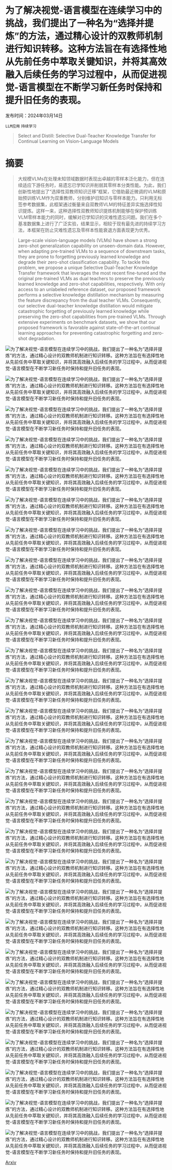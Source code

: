 # 为了解决视觉-语言模型在连续学习中的挑战，我们提出了一种名为“选择并提炼”的方法，通过精心设计的双教师机制进行知识转移。这种方法旨在有选择性地从先前任务中萃取关键知识，并将其高效融入后续任务的学习过程中，从而促进视觉-语言模型在不断学习新任务时保持和提升旧任务的表现。

发布时间：2024年03月14日

`LLM应用` `持续学习`

> Select and Distill: Selective Dual-Teacher Knowledge Transfer for Continual Learning on Vision-Language Models

# 摘要

> 大规模VLMs在处理未知领域数据时表现出卓越的零样本泛化能力，但在连续适应下游任务时，易遗忘已学知识并削弱其零样本分类性能。为此，我们创新性地提出了“选择性双教师知识迁移”框架，它借助最近微调的VLM和原始预训练VLM作为双重教师，分别维护旧知识与零样本能力。只利用无标签参考数据集，此框架通过衡量来自双教师VLM的特征差异实施选择性知识提炼。这样一来，这种选择性双教师知识提炼机制能够在保护预训练VLM零样本能力的同时，缓解对已学知识的灾难性遗忘问题。我们在多个基准数据集上进行了广泛实验，结果显示，相较于现有最先进的持续学习方法，本框架在防止灾难性遗忘及零样本性能衰退方面表现更为优秀。

> Large-scale vision-language models (VLMs) have shown a strong zero-shot generalization capability on unseen-domain data. However, when adapting pre-trained VLMs to a sequence of downstream tasks, they are prone to forgetting previously learned knowledge and degrade their zero-shot classification capability. To tackle this problem, we propose a unique Selective Dual-Teacher Knowledge Transfer framework that leverages the most recent fine-tuned and the original pre-trained VLMs as dual teachers to preserve the previously learned knowledge and zero-shot capabilities, respectively. With only access to an unlabeled reference dataset, our proposed framework performs a selective knowledge distillation mechanism by measuring the feature discrepancy from the dual teacher VLMs. Consequently, our selective dual-teacher knowledge distillation would mitigate catastrophic forgetting of previously learned knowledge while preserving the zero-shot capabilities from pre-trained VLMs. Through extensive experiments on benchmark datasets, we show that our proposed framework is favorable against state-of-the-art continual learning approaches for preventing catastrophic forgetting and zero-shot degradation.

![为了解决视觉-语言模型在连续学习中的挑战，我们提出了一种名为“选择并提炼”的方法，通过精心设计的双教师机制进行知识转移。这种方法旨在有选择性地从先前任务中萃取关键知识，并将其高效融入后续任务的学习过程中，从而促进视觉-语言模型在不断学习新任务时保持和提升旧任务的表现。](../../../paper_images/2403.09296/x1.png)

![为了解决视觉-语言模型在连续学习中的挑战，我们提出了一种名为“选择并提炼”的方法，通过精心设计的双教师机制进行知识转移。这种方法旨在有选择性地从先前任务中萃取关键知识，并将其高效融入后续任务的学习过程中，从而促进视觉-语言模型在不断学习新任务时保持和提升旧任务的表现。](../../../paper_images/2403.09296/x2.png)

![为了解决视觉-语言模型在连续学习中的挑战，我们提出了一种名为“选择并提炼”的方法，通过精心设计的双教师机制进行知识转移。这种方法旨在有选择性地从先前任务中萃取关键知识，并将其高效融入后续任务的学习过程中，从而促进视觉-语言模型在不断学习新任务时保持和提升旧任务的表现。](../../../paper_images/2403.09296/x3.png)

![为了解决视觉-语言模型在连续学习中的挑战，我们提出了一种名为“选择并提炼”的方法，通过精心设计的双教师机制进行知识转移。这种方法旨在有选择性地从先前任务中萃取关键知识，并将其高效融入后续任务的学习过程中，从而促进视觉-语言模型在不断学习新任务时保持和提升旧任务的表现。](../../../paper_images/2403.09296/x4.png)

![为了解决视觉-语言模型在连续学习中的挑战，我们提出了一种名为“选择并提炼”的方法，通过精心设计的双教师机制进行知识转移。这种方法旨在有选择性地从先前任务中萃取关键知识，并将其高效融入后续任务的学习过程中，从而促进视觉-语言模型在不断学习新任务时保持和提升旧任务的表现。](../../../paper_images/2403.09296/x5.png)

![为了解决视觉-语言模型在连续学习中的挑战，我们提出了一种名为“选择并提炼”的方法，通过精心设计的双教师机制进行知识转移。这种方法旨在有选择性地从先前任务中萃取关键知识，并将其高效融入后续任务的学习过程中，从而促进视觉-语言模型在不断学习新任务时保持和提升旧任务的表现。](../../../paper_images/2403.09296/x6.png)

![为了解决视觉-语言模型在连续学习中的挑战，我们提出了一种名为“选择并提炼”的方法，通过精心设计的双教师机制进行知识转移。这种方法旨在有选择性地从先前任务中萃取关键知识，并将其高效融入后续任务的学习过程中，从而促进视觉-语言模型在不断学习新任务时保持和提升旧任务的表现。](../../../paper_images/2403.09296/x7.png)

![为了解决视觉-语言模型在连续学习中的挑战，我们提出了一种名为“选择并提炼”的方法，通过精心设计的双教师机制进行知识转移。这种方法旨在有选择性地从先前任务中萃取关键知识，并将其高效融入后续任务的学习过程中，从而促进视觉-语言模型在不断学习新任务时保持和提升旧任务的表现。](../../../paper_images/2403.09296/fgvc-aircraft.png)

![为了解决视觉-语言模型在连续学习中的挑战，我们提出了一种名为“选择并提炼”的方法，通过精心设计的双教师机制进行知识转移。这种方法旨在有选择性地从先前任务中萃取关键知识，并将其高效融入后续任务的学习过程中，从而促进视觉-语言模型在不断学习新任务时保持和提升旧任务的表现。](../../../paper_images/2403.09296/stanford-cars.png)

![为了解决视觉-语言模型在连续学习中的挑战，我们提出了一种名为“选择并提炼”的方法，通过精心设计的双教师机制进行知识转移。这种方法旨在有选择性地从先前任务中萃取关键知识，并将其高效融入后续任务的学习过程中，从而促进视觉-语言模型在不断学习新任务时保持和提升旧任务的表现。](../../../paper_images/2403.09296/flowers-102.png)

![为了解决视觉-语言模型在连续学习中的挑战，我们提出了一种名为“选择并提炼”的方法，通过精心设计的双教师机制进行知识转移。这种方法旨在有选择性地从先前任务中萃取关键知识，并将其高效融入后续任务的学习过程中，从而促进视觉-语言模型在不断学习新任务时保持和提升旧任务的表现。](../../../paper_images/2403.09296/food-101.png)

![为了解决视觉-语言模型在连续学习中的挑战，我们提出了一种名为“选择并提炼”的方法，通过精心设计的双教师机制进行知识转移。这种方法旨在有选择性地从先前任务中萃取关键知识，并将其高效融入后续任务的学习过程中，从而促进视觉-语言模型在不断学习新任务时保持和提升旧任务的表现。](../../../paper_images/2403.09296/x8.png)

![为了解决视觉-语言模型在连续学习中的挑战，我们提出了一种名为“选择并提炼”的方法，通过精心设计的双教师机制进行知识转移。这种方法旨在有选择性地从先前任务中萃取关键知识，并将其高效融入后续任务的学习过程中，从而促进视觉-语言模型在不断学习新任务时保持和提升旧任务的表现。](../../../paper_images/2403.09296/x9.png)

![为了解决视觉-语言模型在连续学习中的挑战，我们提出了一种名为“选择并提炼”的方法，通过精心设计的双教师机制进行知识转移。这种方法旨在有选择性地从先前任务中萃取关键知识，并将其高效融入后续任务的学习过程中，从而促进视觉-语言模型在不断学习新任务时保持和提升旧任务的表现。](../../../paper_images/2403.09296/x10.png)

![为了解决视觉-语言模型在连续学习中的挑战，我们提出了一种名为“选择并提炼”的方法，通过精心设计的双教师机制进行知识转移。这种方法旨在有选择性地从先前任务中萃取关键知识，并将其高效融入后续任务的学习过程中，从而促进视觉-语言模型在不断学习新任务时保持和提升旧任务的表现。](../../../paper_images/2403.09296/x11.png)

![为了解决视觉-语言模型在连续学习中的挑战，我们提出了一种名为“选择并提炼”的方法，通过精心设计的双教师机制进行知识转移。这种方法旨在有选择性地从先前任务中萃取关键知识，并将其高效融入后续任务的学习过程中，从而促进视觉-语言模型在不断学习新任务时保持和提升旧任务的表现。](../../../paper_images/2403.09296/x12.png)

![为了解决视觉-语言模型在连续学习中的挑战，我们提出了一种名为“选择并提炼”的方法，通过精心设计的双教师机制进行知识转移。这种方法旨在有选择性地从先前任务中萃取关键知识，并将其高效融入后续任务的学习过程中，从而促进视觉-语言模型在不断学习新任务时保持和提升旧任务的表现。](../../../paper_images/2403.09296/x13.png)

![为了解决视觉-语言模型在连续学习中的挑战，我们提出了一种名为“选择并提炼”的方法，通过精心设计的双教师机制进行知识转移。这种方法旨在有选择性地从先前任务中萃取关键知识，并将其高效融入后续任务的学习过程中，从而促进视觉-语言模型在不断学习新任务时保持和提升旧任务的表现。](../../../paper_images/2403.09296/x14.png)

![为了解决视觉-语言模型在连续学习中的挑战，我们提出了一种名为“选择并提炼”的方法，通过精心设计的双教师机制进行知识转移。这种方法旨在有选择性地从先前任务中萃取关键知识，并将其高效融入后续任务的学习过程中，从而促进视觉-语言模型在不断学习新任务时保持和提升旧任务的表现。](../../../paper_images/2403.09296/x15.png)

![为了解决视觉-语言模型在连续学习中的挑战，我们提出了一种名为“选择并提炼”的方法，通过精心设计的双教师机制进行知识转移。这种方法旨在有选择性地从先前任务中萃取关键知识，并将其高效融入后续任务的学习过程中，从而促进视觉-语言模型在不断学习新任务时保持和提升旧任务的表现。](../../../paper_images/2403.09296/x16.png)

![为了解决视觉-语言模型在连续学习中的挑战，我们提出了一种名为“选择并提炼”的方法，通过精心设计的双教师机制进行知识转移。这种方法旨在有选择性地从先前任务中萃取关键知识，并将其高效融入后续任务的学习过程中，从而促进视觉-语言模型在不断学习新任务时保持和提升旧任务的表现。](../../../paper_images/2403.09296/x17.png)

![为了解决视觉-语言模型在连续学习中的挑战，我们提出了一种名为“选择并提炼”的方法，通过精心设计的双教师机制进行知识转移。这种方法旨在有选择性地从先前任务中萃取关键知识，并将其高效融入后续任务的学习过程中，从而促进视觉-语言模型在不断学习新任务时保持和提升旧任务的表现。](../../../paper_images/2403.09296/x18.png)

![为了解决视觉-语言模型在连续学习中的挑战，我们提出了一种名为“选择并提炼”的方法，通过精心设计的双教师机制进行知识转移。这种方法旨在有选择性地从先前任务中萃取关键知识，并将其高效融入后续任务的学习过程中，从而促进视觉-语言模型在不断学习新任务时保持和提升旧任务的表现。](../../../paper_images/2403.09296/x19.png)

![为了解决视觉-语言模型在连续学习中的挑战，我们提出了一种名为“选择并提炼”的方法，通过精心设计的双教师机制进行知识转移。这种方法旨在有选择性地从先前任务中萃取关键知识，并将其高效融入后续任务的学习过程中，从而促进视觉-语言模型在不断学习新任务时保持和提升旧任务的表现。](../../../paper_images/2403.09296/x20.png)

![为了解决视觉-语言模型在连续学习中的挑战，我们提出了一种名为“选择并提炼”的方法，通过精心设计的双教师机制进行知识转移。这种方法旨在有选择性地从先前任务中萃取关键知识，并将其高效融入后续任务的学习过程中，从而促进视觉-语言模型在不断学习新任务时保持和提升旧任务的表现。](../../../paper_images/2403.09296/x21.png)

![为了解决视觉-语言模型在连续学习中的挑战，我们提出了一种名为“选择并提炼”的方法，通过精心设计的双教师机制进行知识转移。这种方法旨在有选择性地从先前任务中萃取关键知识，并将其高效融入后续任务的学习过程中，从而促进视觉-语言模型在不断学习新任务时保持和提升旧任务的表现。](../../../paper_images/2403.09296/x22.png)

![为了解决视觉-语言模型在连续学习中的挑战，我们提出了一种名为“选择并提炼”的方法，通过精心设计的双教师机制进行知识转移。这种方法旨在有选择性地从先前任务中萃取关键知识，并将其高效融入后续任务的学习过程中，从而促进视觉-语言模型在不断学习新任务时保持和提升旧任务的表现。](../../../paper_images/2403.09296/x23.png)

[Arxiv](https://arxiv.org/abs/2403.09296)
